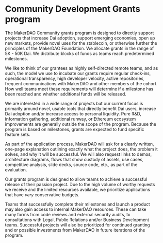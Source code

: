 # Community Development Grants program

The MakerDAO Community grants program is designed to directly support projects that increase Dai adoption, support emerging economies, open up new markets, provide novel uses for the stablecoin, or otherwise further the principles of the MakerDAO Foundation. We allocate grants in the range of 5K - 50K Dai. We distribute blocks of funds as teams reach predetermined milestones.

We like to think of our grantees as highly self-directed remote teams, and as such, the model we use to incubate our grants require regular check-ins, operational transparency, high developer velocity, active repositories, frequent communications with MakerDAO and other members of the cohort. How well teams meet these requirements will determine if a milestone has been reached and whether additional funds will be released.

We are interested in a wide range of projects but our current focus is primarily around novel, usable tools that directly benefit Dai users, increase Dai adoption and/or increase access to personal liquidity. Pure R&D, information gathering, additional runway, or Ethereum ecosystem improvements are generally outside the scope of the program. Because the program is based on milestones, grants are expected to fund specific feature sets.

As part of the application process, MakerDAO will ask for a clearly written, one-page explanation outlining exactly what the project does, the problem it solves, and why it will be successful. We will also request links to demos, architecture diagrams, flows that show custody of assets, use cases, competitive analysis, slide decks, source code, etc., as part of the evaluation.

Our grants program is designed to allow teams to achieve a successful release of their passion project. Due to the high volume of worthy requests we receive and the limited resources available, we prioritize applications that have _very_ conservative budgets.

Teams that successfully complete their milestones and launch a product may also gain access to internal MakerDAO resources. These can take many forms from code reviews and external security audits, to consultations with Legal, Public Relations and/or Business Development teams. Successful projects will also be prioritized for continued granting and or possible investments from MakerDAO in future iterations of the program.
